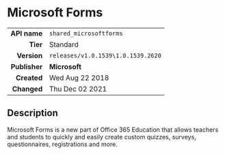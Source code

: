 # Microsoft Forms
| | |
|-:|-|
|**API name**|`shared_microsoftforms`|
|**Tier**|Standard|
|**Version**|`releases/v1.0.1539\1.0.1539.2620`|
|**Publisher**|**Microsoft**|
|**Created**|Wed Aug 22 2018|
|**Changed**|Thu Dec 02 2021|

## Description
Microsoft Forms is a new part of Office 365 Education that allows teachers and students to quickly and easily create custom quizzes, surveys, questionnaires, registrations and more.

